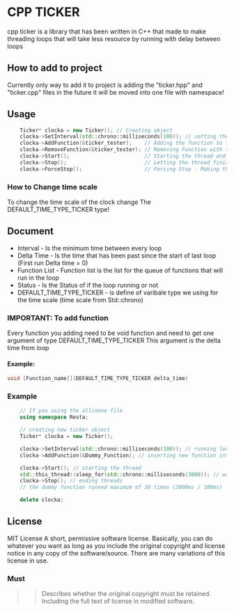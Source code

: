 # CPP TICKER
cpp ticker is a library that has been written in C++ that made to make threading 
loops that will take less resource by running with delay between loops

## How to add to project
Currently only way to add it to project is adding the "ticker.hpp" and "ticker.cpp" files
in the future it will be moved into one file with namespace!

## Usage
```cpp
    Ticker* clocka = new Ticker(); // Creating object
    clocka->SetInterval(std::chrono::milliseconds(100)); // setting the interval 
	clocka->AddFunction(&ticker_tester);    // Adding the function to the queue to run in loop
    clocka->RemoveFunction(&ticker_tester); // Removing Function with the same matching pointer
	clocka->Start();                        // Starting the thread and loop
    clocka->Stop();                         // Letting the thread finish the last loop and waiting until it finish
    clocka->ForceStop();                    // Forcing Stop - Making the loop finish the current running loop Imidiattly after!
```

### How to Change time scale
To change the time scale of the clock change The DEFAULT_TIME_TYPE_TICKER type!

## Document
- Interval - Is the minimum time between every loop
- Delta Time - Is the time that has been past since the start of last loop (First run Delta time = 0)
- Function List - Function list is the list for the queue of functions that will run in the loop
- Status - Is the Status of if the loop running or not
- DEFAULT_TIME_TYPE_TICKER - is define of varibale type we using for the time scale (time scale from Std::chrono)

### IMPORTANT: To add function
Every function you adding need to be void function
and need to get one argument of type DEFAULT_TIME_TYPE_TICKER
This argument is the delta time from loop

#### Example:
```cpp
void [Function_name]](DEFAULT_TIME_TYPE_TICKER delta_time)
```


### Example
```cpp
    // If you using the allinone file
    using namespace Resta;

    // creating new ticker object
    Ticker* clocka = new Ticker();

    clocka->SetInterval(std::chrono::milliseconds(100)); // running loop every minimum of 100 miliseconds
    clocka->AddFunction(&Dummy_Function); // inserting new function into the loop

    clocka->Start(); // starting the thread
    std::this_thread::sleep_for(std::chrono::milliseconds(3000)); // waiting 3 seconds
    clocka->Stop(); // ending threads
    // the dummy function runned maximum of 30 times (3000ms / 100ms)

    delete clocka;
```


## License
MIT License
A short, permissive software license. Basically, you can do whatever you want as long as you include the original copyright and license notice in any copy of the software/source.  There are many variations of this license in use.

### Must 
>> Describes whether the original copyright must be retained.
>> Including the full text of license in modified software.
